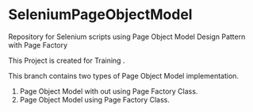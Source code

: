 # SeleniumPageObjectModel
Repository for Selenium scripts using Page Object Model Design Pattern with Page Factory

This Project is created for Training . 

This branch contains two types of Page Object Model implementation. 
  1. Page Object Model with out using Page Factory Class.
  2. Page Object Model using Page Factory Class.
